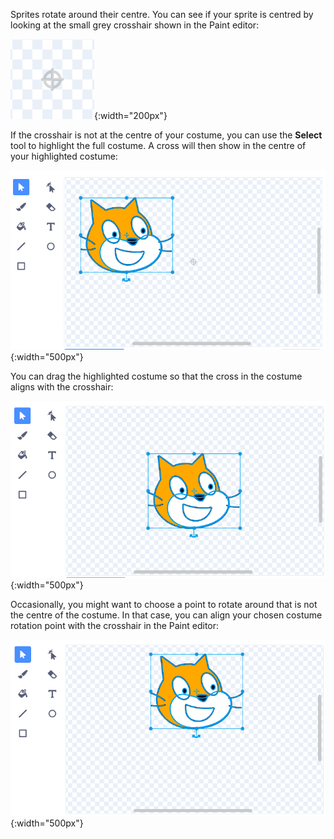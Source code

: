 Sprites rotate around their centre. You can see if your sprite is centred by looking at the small grey crosshair shown in the Paint editor:

![The crosshair.](images/crosshair.png){:width="200px"}

If the crosshair is not at the centre of your costume, you can use the **Select** tool to highlight the full costume. A cross will then show in the centre of your highlighted costume: 

![The cross in the centre of the costume is not aligned with the crosshair.](images/off-centre-crosshair.png){:width="500px"}

You can drag the highlighted costume so that the cross in the costume aligns with the crosshair:

![The cross in the costume aligned with the crosshair.](images/centre-crosshair.png){:width="500px"}

Occasionally, you might want to choose a point to rotate around that is not the centre of the costume. In that case, you can align your chosen costume rotation point with the crosshair in the Paint editor:

![A rotation point at the bottom of the costume is aligned with the crosshair.](images/rotation-point.png){:width="500px"}
